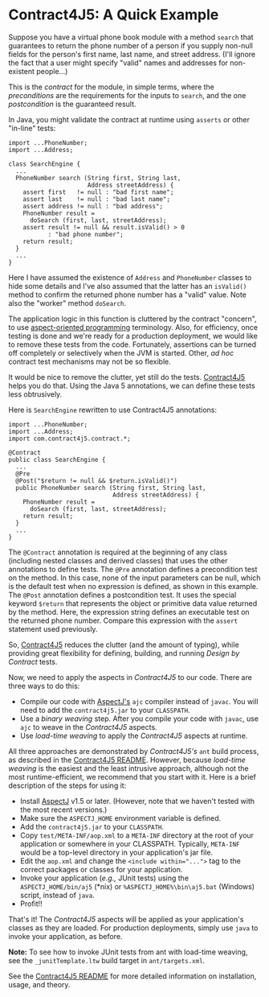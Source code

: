 # Contract4J5: A Quick Example

Suppose you have a virtual phone book module with a method `search` that guarantees to return the phone number of a person if you supply non-null fields for the person's first name, last name, and street address. (I'll ignore the fact that a user might specify "valid" names and addresses for non-existent people...) 

This is the *contract* for the module, in simple terms, where the
*preconditions* are the requirements for the inputs to `search`,
and the one *postcondition* is the guaranteed result.

In Java, you might validate the contract at runtime using `asserts`
or other "in-line" tests: 

    import ...PhoneNumber;
    import ...Address;

    class SearchEngine {
      ...
      PhoneNumber search (String first, String last, 
                          Address streetAddress) {
        assert first   != null : "bad first name";
        assert last    != null : "bad last name";
        assert address != null : "bad address";
        PhoneNumber result = 
          doSearch (first, last, streetAddress);
        assert result != null && result.isValid() > 0 
               : "bad phone number";
        return result;
      }
      ...
    }

Here I have assumed the existence of `Address` and `PhoneNumber` classes to hide some details and I've also assumed that the latter has an `isValid()` method to confirm the returned phone number has a "valid" value. Note also the "worker" method `doSearch`.

The application logic in this function is cluttered by the contract "concern", to use <a href="http://www.aspectprogramming.com/aosd">aspect-oriented programming</a> terminology. Also, for efficiency, once testing is done and we're ready for a production deployment, we would like to remove these tests from the code. Fortunately, assertions can be turned off completely or selectively when the JVM is started. Other, *ad hoc* contract test mechanisms may not be so flexible.

It would be nice to remove the clutter, yet still do the tests. [Contract4J5](https://github.com/deanwampler/Contract4J5) helps you do that. Using the Java 5 annotations, we can define these tests less obtrusively. 

Here is `SearchEngine` rewritten to use Contract4J5 annotations:

    import ...PhoneNumber;
    import ...Address;
    import com.contract4j5.contract.*;

    @Contract
    public class SearchEngine {
      ...
      @Pre
      @Post("$return != null && $return.isValid()")
      public PhoneNumber search (String first, String last, 
                                 Address streetAddress) {
        PhoneNumber result = 
          doSearch (first, last, streetAddress);
        return result;
      }
      ...
    }

The `@Contract` annotation is required at the beginning of any
class (including nested classes and derived classes) that uses the other annotations to define tests. 
The `@Pre` annotation defines a precondition test on the method. In this case, none of the input parameters can be null, which is the default test when no expression is defined, as shown in this example. 
The `@Post` annotation defines a postcondition test. It uses the
special keyword `$return`
that represents the object or primitive data value returned by the method.
Here, the expression string defines an executable test on the returned 
phone number. Compare this expression with the `assert` 
statement used previously.

So, [Contract4J5](https://github.com/deanwampler/Contract4J5) reduces the clutter (and the amount of typing), while
providing great flexibility for defining, building, and running *Design
by Contract* tests.

Now, we need to apply the aspects in *Contract4J5* 
to our code. There are three ways to do this:

* Compile our code with [AspectJ's](http://www.aspectj.org) `ajc` compiler instead of `javac`. You will need to add the `contract4j5.jar` to your `CLASSPATH`.
* Use a *binary weaving* step. After you compile your code with `javac`, use `ajc` to weave in the *Contract4J5* aspects.
* Use *load-time weaving* to apply the *Contract4J5* aspects at runtime.

All three approaches are demonstrated by *Contract4J5's* `ant` build process, as described in the [Contract4J5 README](https://github.com/deanwampler/Contract4J5/blob/master/README.md). However, because *load-time weaving* is the easiest and the least intrusive approach, although not the most runtime-efficient, we recommend that you start with it. Here is a brief description of the steps for using it:

* Install [AspectJ](http://www.aspectj.org) v1.5 or later. (However, note that we haven't tested with the most recent versions.)
* Make sure the `ASPECTJ_HOME` environment variable is defined.
* Add the `contract4j5.jar` to your `CLASSPATH`.
* Copy `test/META-INF/aop.xml` to a `META-INF` directory at the root of your application or somewhere in your CLASSPATH. Typically, `META-INF` would be a top-level directory in your application's jar file.
* Edit the `aop.xml` and change the `<include within="...">` tag to the correct packages or classes for your application. 
* Invoke your application (*e.g.,* JUnit tests) using the `ASPECTJ_HOME/bin/aj5` (*nix) or `%ASPECTJ_HOME%\bin\aj5.bat` (Windows) script, instead of `java`.
* Profit!!

That's it! The *Contract4J5* aspects will be applied as your application's classes as they are loaded. For production deployments, simply use `java` to invoke your application, as before.

**Note:** To see how to invoke JUnit tests from ant with load-time weaving, see the `_junitTemplate.ltw` build target in `ant/targets.xml`.

See the [Contract4J5 README](https://github.com/deanwampler/Contract4J5/blob/master/README.md) for more detailed information on installation, usage, and theory.